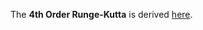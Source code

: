 The **4th Order Runge-Kutta** is derived [here](https://en.wikipedia.org/wiki/Runge%E2%80%93Kutta_methods#Derivation_of_the_Runge%E2%80%93Kutta_fourth-order_method).